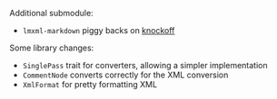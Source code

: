 Additional submodule:

- `lmxml-markdown` piggy backs on [knockoff][knockoff]

Some library changes:

- `SinglePass` trait for converters, allowing a simpler implementation
- `CommentNode` converts correctly for the XML conversion
- `XmlFormat` for pretty formatting XML

[knockoff]: https://github.com/tristanjuricek/knockoff
